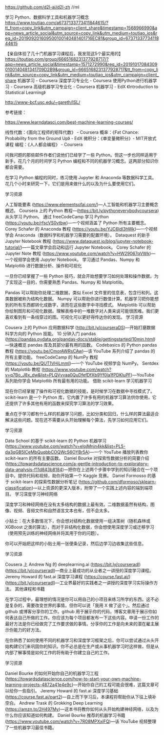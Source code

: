 https://github.com/d2l-ai/d2l-zh
//ml




学习 Python、数据科学工具和机器学习概念 https://www.toutiao.com/a6737133773411844615/?tt_from=copy_link&utm_campaign=client_share&timestamp=1568966990&app=news_article_social&utm_source=copy_link&utm_medium=toutiao_ios&req_id=201909201609500100140481401716EC81&group_id=6737133773411844615

【亲自体验了几十门机器学习课程后，我发现这5个最实用的】https://toutiao.com/group/6665168231377928717/?app=news_article_social&timestamp=1571272990&req_id=201910170843090100140481341709D2B9&group_id=6665168231377928717&tt_from=copy_link&utm_source=copy_link&utm_medium=toutiao_ios&utm_campaign=client_share
机器学习 - Coursera
深度学习专业化 - Coursera
使用Python进行机器学习 - Coursera
高级机器学习专业化 - Coursera
机器学习 - EdX
《Introduction to Statistical Learning》

http://www-bcf.usc.edu/~gareth/ISL/

参考链接：

https://www.learndatasci.com/best-machine-learning-courses/



线性代数：《面向工程师的矩阵代数》 - Coursera
概率：《Fat Chance: Probability from the Ground Up》 - EdX
微积分：《单变量微积分》- MIT开放式课程
编程：《人人都会编程》 - Coursera

问我问题的那些邮件作者们说他们已经学了一些 Python。但这一步也同样适用于新手。花几个月的时间学习 Python 编程和不同的机器学习概念。这两部分知识你都会需要。

在学习 Python 编程的同时，练习使用 Jupyter 和 Anaconda 等数据科学工具。花几个小时来研究一下，它们是用来做什么的以及为什么要使用它们。

学习资源

人工智能要素 (https://www.elementsofai.com/)—人工智能和机器学习主要概念概述。
Coursera 上的 Python 教程—(https://bit.ly/pythoneverybodycoursera) 从头学习 Python。
通过 freeCodeCamp 学习 Python (https://youtu.be/rfscVS0vtbw)—一个视频涵盖了 Python 所有主要概念。
Corey Schafer 的 Anaconda 教程 (https://youtu.be/YJC6ldI3hWk)—一个视频学会 Anaconda（数据科学和机器学习需要的配置环境）。
Dataquest 的新手 Jupyter Notebook 教程 (https://www.dataquest.io/blog/jupyter-notebook-tutorial/)—一篇文章学会启动和运行 Jupyter Notebook。
Corey Schafer 的 Jupyter Note 教程 (https://www.youtube.com/watch?v=HW29067qVWk)—一个视频学会使用 Jupyter Notebook。
学习通过 Pandas、Numpy 和 Matplotlib 进行数据分析、操作和可视化

一旦你已经掌握了一些 Python 技巧，就会开始想要学习如何处理和操作数据，为了实现这一目的，你需要熟悉 Pandas、Numpy 和 Matplotlib。

Pandas 可以帮助你处理二维数据，类似 Excel 文件里的信息表，包含行和列。这类数据被称为结构化数据。
Numpy 可以帮助你进行数值计算。机器学习把你能想到的所有东西都转化成数字，进而在这些数字中寻找模式。
Matplotlib 可以帮助你绘制图形和可视化数据。理解表格中的一堆数字对人类来说可能很困难。我们更喜欢看到有一条线穿过的图。可视化可以更好得传达你的发现。
学习资源

Cousera 上的 Python 应用数据科学 (http://bit.ly/courseraDS)—开始打磨数据科学方向的 Python 技能。
10 分钟入门 pandas (https://pandas.pydata.org/pandas-docs/stable/gettingstarted/10min.html)—快速概览 pandas 库及其部分最有用的函数。
Codebasics 的 Python pandas 教程 (https://youtu.be/CmorAWRsCAw)—该 YouTube 系列介绍了 pandas 的所有主要功能。
freeCodeCamp 的 NumPy 教程 (https://youtu.be/QUT1VHiLmmI)—一个 YouTube 视频学会 NumPy。
Sentdex 的 Matplotlib 教程 (https://www.youtube.com/watch?v=q7Bo_J8x_dw&list=PLQVvvaa0QuDfefDfXb9Yf0la1fPDKluPF)—YouTube 系列助你学会 Matplotlib 所有最有用的功能。
借助 scikit-learn 学习机器学习

现在你已经掌握了操作和可视化数据的技能，是时候学习在数据中寻找模式了。scikit-learn 是一个 Python 库，它内置了许多有用的机器学习算法供你使用，它还提供了许多其他有用的函数来探究学习算法的学习效果。

重点在于学习都有什么样的机器学习问题，比如分类和回归，什么样的算法最适合解决这些问题。现在还不需要从头开始理解每个算法，先学习如何应用它们。

学习资源

Data School 的基于 scikit-learn 的 Python 机器学习 (https://www.youtube.com/watch?v=elojMnjn4kk&list=PL5-da3qGB5ICeMbQuqbbCOQWcS6OYBr5A)—一个 YouTube 播放列表教你 scikit-learn 的所有主要函数。
Daniel Bourke 对探索性数据分析的简要介绍 (https://towardsdatascience.com/a-gentle-introduction-to-exploratory-data-analysis-f11d843b8184)—把你在上述两个步骤中学到的知识融合在一个项目中。提供代码和视频，助你开始第一个 Kaggle 竞赛。
Daniel Formosso 的基于 scikit-learn 的探索性数据分析笔记 (https://github.com/dformoso/sklearn-classification)—以上资源的更深入版本，附带了一个实践上述内容的端到端项目。
学习深度学习神经网络

深度学习和神经网络在没有太多结构的数据上最有效。二维数据虽然有结构，图像、视频、音频文件和自然语言文本也有，但不会太多。

小贴士：在大多数情况下，你会想对结构化数据使用一组决策树（随机森林或 XGBoost 之类的算法），而对于非结构化数据，你会想使用深度学习或迁移学习（使用预先训练的神经网络并将其用于你的问题）。

你可以开始把这样的小贴士用一张便条记录，然后边学习边收集这些信息。

学习资源

Cousera 上 Andrew Ng 的 deeplearning.ai (https://bit.ly/courseradl) (https://bit.ly/courseradl)—商业上最成功的从业者之一讲授的深度学习课程。
Jeremy Howard 的 fast.ai 深度学习课程 (https://course.fast.ai/) (https://bit.ly/courseradl)—工业界最好的实践者之一讲授的深度学习实际操作方法。
其他课程和书籍

在学习过程中，最理想的情况是你可以用自己的小项目来练习所学的东西。这不必是复杂的，需要改变世界的事情，但你可以说「我用 X 做了这个」。然后通过 github 或博客分享你的工作。github 用于展示你的代码，博客文章用于展示你如何表达自己所做的工作。你应该为每个项目都发布一下这些内容。申请一份工作的最好方法是你已经做完了工作要求做的事情。分享你的工作是向未来的潜在雇主展示你能力的好方法。

在你熟悉了如何使用不同的机器学习和深度学习框架之后，你可以尝试通过从头开始构建它们来巩固你的知识。你不必总是在生产或从事机器学习时这样做，但是从内部了解事情是如何工作的将有助于你建立自己的工作。

学习资源

Daniel Bourke 的如何开始你自己的机器学习工程 (https://towardsdatascience.com/how-to-start-your-own-machine-learning-projects-4872a41e4e9c)—开始你自己的工程可能会很难，这篇文章可以给你一些指引。
Jeremy Howard 的 fast.ai 深度学习基础 (https://course.fast.ai/part2)—自上而下学习后，本课程将帮助你从下往上填补空白。
Andrew Trask 的 Grokking Deep Learning (https://amzn.to/2H497My)—这本书将教你如何从头开始构建神经网络，以及为什么你应该知道如何构建。
Daniel Bourke 推荐的机器学习书籍 (https://www.youtube.com/watch?v=7R08MPXxiFQ)—该 YouTube 视频整理了一些机器学习最佳书籍。
